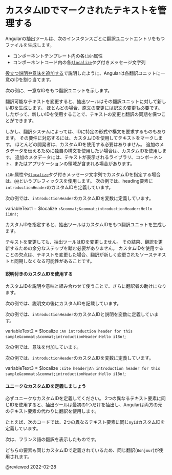 # カスタムIDでマークされたテキストを管理する

Angularの抽出ツールは、次のインスタンスごとに翻訳ユニットエントリをもつファイルを生成します。

*   コンポーネントテンプレート内の各`i18n`属性
*   コンポーネントコード内の各[`$localize`][AioApiLocalizeInitLocalize]タグ付きメッセージ文字列

[役立つ説明や意味を追加する][AioGuideI18nCommonPrepareHowMeaningsControlTextExtractionAndMerges]で説明したように、Angularは各翻訳ユニットに一意のIDを割り当てます。

次の例に、一意なIDをもつ翻訳ユニットを示します。

<code-example header="messages.fr.xlf.html" path="i18n/doc-files/messages.fr.xlf.html" region="generated-id"></code-example>

翻訳可能なテキストを変更すると、抽出ツールはその翻訳ユニットに対して新しいIDを生成します。
ほとんどの場合、原文の変更には訳文の変更も必要です。
したがって、新しいIDを使用することで、テキストの変更と翻訳の同期を保つことができます。

しかし、翻訳システムによっては、IDに特定の形式や構文を要求するものもあります。
その要件に対応するには、カスタムIDを使用してテキストをマークします。
ほとんどの開発者は、カスタムIDを使用する必要はありません。
追加のメタデータを伝えるために独自の構文を使用したい場合は、カスタムIDを使用します。
追加のメタデータには、テキストが表示されるライブラリ、コンポーネント、またはアプリケーションの領域が含まれる場合があります。

`i18n`属性や[`$localize`][AioApiLocalizeInitLocalize]タグ付きメッセージ文字列でカスタムIDを指定する場合は、`@@`というプレフィックスを使用します。
次の例では、heading要素に`introductionHeader`のカスタムIDを定義しています。

<code-example header="app/app.component.html" path="i18n/doc-files/app.component.html" region="i18n-attribute-solo-id"></code-example>

次の例では、`introductionHeader`のカスタムIDを変数に定義しています。

<!--todo: replace with code example -->

<code-example format="typescript" language="typescript">

variableText1 = &dollar;localize `:&commat;&commat;introductionHeader:Hello i18n!`;

</code-example>

カスタムIDを指定すると、抽出ツールはカスタムIDをもつ翻訳ユニットを生成します。

<code-example header="messages.fr.xlf.html" path="i18n/doc-files/messages.fr.xlf.html" region="custom-id"></code-example>

テキストを変更しても、抽出ツールはIDを変更しません。
その結果、翻訳を更新するための余分なステップを踏む必要がありません。
カスタムIDを使用することの欠点は、テキストを変更した場合、翻訳が新しく変更されたソーステキストと同期しなくなる可能性があることです。

#### 説明付きのカスタムIDを使用する

カスタムIDを説明や意味と組み合わせて使うことで、さらに翻訳者の助けになります。

次の例では、説明文の後にカスタムIDを記載しています。

<code-example header="app/app.component.html" path="i18n/doc-files/app.component.html" region="i18n-attribute-id"></code-example>

次の例では、`introductionHeader`のカスタムIDと説明を変数に定義しています。

<!--todo: replace with code example -->

<code-example format="typescript" language="typescript">

variableText2 = &dollar;localize `:An introduction header for this sample&commat;&commat;introductionHeader:Hello i18n!`;

</code-example>

次の例では、意味を付加しています。

<code-example header="app/app.component.html" path="i18n/doc-files/app.component.html" region="i18n-attribute-meaning-and-id"></code-example>

次の例では、`introductionHeader`のカスタムIDを変数に定義しています。

<!--todo: replace with code example -->

<code-example format="typescript" language="typescript">

variableText3 = &dollar;localize `:site header|An introduction header for this sample&commat;&commat;introductionHeader:Hello i18n!`;

</code-example>

#### ユニークなカスタムIDを定義しましょう

必ずユニークなカスタムIDを定義してください。
2つの異なるテキスト要素に同じIDを使用すると、抽出ツールは最初の1つだけを抽出し、Angularは両方の元のテキスト要素の代わりに翻訳を使用します。

たとえば、次のコードでは、2つの異なるテキスト要素に同じ`myId`カスタムIDを定義しています。

<code-example header="app/app.component.html" path="i18n/doc-files/app.component.html" region="i18n-duplicate-custom-id"></code-example>

次は、フランス語の翻訳を表示したものです。

<code-example header="src/locale/messages.fr.xlf" path="i18n/doc-files/messages.fr.xlf.html" region="i18n-duplicate-custom-id"></code-example>

どちらの要素も同じカスタムIDで定義されているため、同じ翻訳\(`Bonjour`\)が使用されます。

<code-example path="i18n/doc-files/rendered-output.html"></code-example>

<!-- links -->

[AioApiLocalizeInitLocalize]: api/localize/init/$localize "$localize | init - localize - API | Angular"

[AioGuideI18nCommonPrepareHowMeaningsControlTextExtractionAndMerges]: guide/i18n-common-prepare#how-meanings-control-text-extraction-and-merges "How meanings control text extraction and merges - Prepare components for translations | Angular"

<!-- external links -->

<!-- end links -->

@reviewed 2022-02-28
